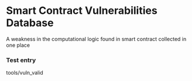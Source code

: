 # Smart Contract Vulnerabilities Database
A weakness in the computational logic found in smart contract collected in one place

### Test entry
tools/vuln_valid

